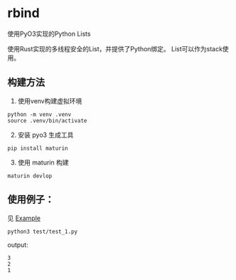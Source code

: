 # rbind

使用PyO3实现的Python Lists

使用Rust实现的多线程安全的List，并提供了Python绑定。
List可以作为stack使用。

## 构建方法

1. 使用venv构建虚拟环境
```shell
python -m venv .venv
source .venv/bin/activate
```
2. 安装 pyo3 生成工具
```shell
pip install maturin
```
3. 使用 maturin 构建
```shell
maturin devlop 
```

## 使用例子：
见 [Example](test/test_1.py)

```shell
python3 test/test_1.py
```

output:
```shell
3
2
1
```

